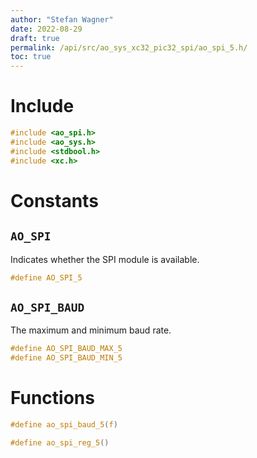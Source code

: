 ```yaml
---
author: "Stefan Wagner"
date: 2022-08-29
draft: true
permalink: /api/src/ao_sys_xc32_pic32_spi/ao_spi_5.h/
toc: true
---
```


# Include

```c
#include <ao_spi.h>
#include <ao_sys.h>
#include <stdbool.h>
#include <xc.h>
```

# Constants

## `AO_SPI`

Indicates whether the SPI module is available.

```c
#define AO_SPI_5
```

## `AO_SPI_BAUD`

The maximum and minimum baud rate.

```c
#define AO_SPI_BAUD_MAX_5
#define AO_SPI_BAUD_MIN_5
```

# Functions

```c
#define ao_spi_baud_5(f)
```

```c
#define ao_spi_reg_5()
```
